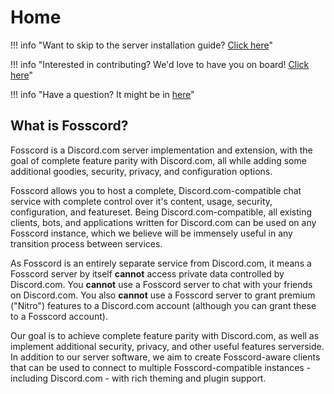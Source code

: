 # Home

!!! info "Want to skip to the server installation guide? [Click here](setup/server)"

!!! info "Interested in contributing? We'd love to have you on board! [Click here](contributing)"

!!! info "Have a question? It might be in [here](faq.md)"

## What is Fosscord?

Fosscord is a Discord.com server implementation and extension,
with the goal of complete feature parity with Discord.com,
all while adding some additional goodies, security, privacy, and configuration options.

Fosscord allows you to host a complete, Discord.com-compatible chat service
with complete control over it's content, usage, security, configuration, and featureset.
Being Discord.com-compatible, all existing clients, bots, and applications written for
Discord.com can be used on any Fosscord instance, which we believe will be immensely useful
in any transition process between services.

As Fosscord is an entirely separate service from Discord.com, it means a Fosscord server by itself **cannot**
access private data controlled by Discord.com. You **cannot** use a Fosscord server to chat with your friends on Discord.com.
You also **cannot** use a Fosscord server to grant premium ("Nitro") features to a Discord.com account (although you can grant these to a Fosscord account).

Our goal is to achieve complete feature parity with Discord.com, as well as
implement additional security, privacy, and other useful features serverside.
In addition to our server software, we aim to create Fosscord-aware clients that can be used to connect
to multiple Fosscord-compatible instances - including Discord.com - with rich theming and plugin support.
